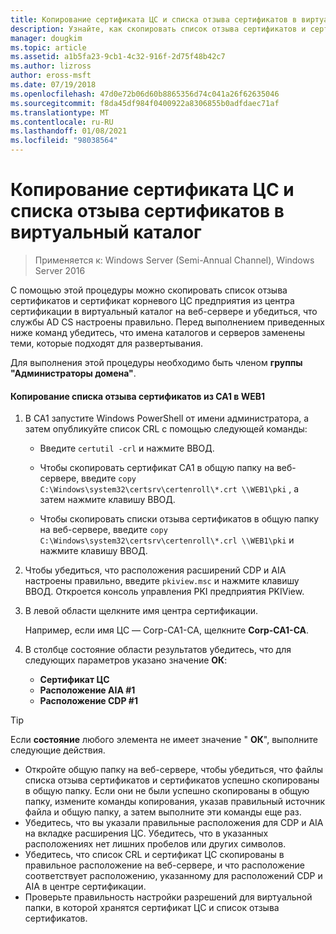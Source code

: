 ```yaml
---
title: Копирование сертификата ЦС и списка отзыва сертификатов в виртуальный каталог
description: Узнайте, как скопировать список отзыва сертификатов и сертификат корневого ЦС предприятия из центра сертификации в виртуальный каталог на веб-сервере и убедиться, что служба AD CS настроена правильно.
manager: dougkim
ms.topic: article
ms.assetid: a1b5fa23-9cb1-4c32-916f-2d75f48b42c7
ms.author: lizross
author: eross-msft
ms.date: 07/19/2018
ms.openlocfilehash: 47d0e72b06d60b8865356d74c041a26f62635046
ms.sourcegitcommit: f8da45df984f0400922a8306855b0adfdaec71af
ms.translationtype: MT
ms.contentlocale: ru-RU
ms.lasthandoff: 01/08/2021
ms.locfileid: "98038564"
---
```

# <a name="copy-the-ca-certificate-and-crl-to-the-virtual-directory"></a>Копирование сертификата ЦС и списка отзыва сертификатов в виртуальный каталог

>Применяется к: Windows Server (Semi-Annual Channel), Windows Server 2016

С помощью этой процедуры можно скопировать список отзыва сертификатов и сертификат корневого ЦС предприятия из центра сертификации в виртуальный каталог на веб-сервере и убедиться, что службы AD CS настроены правильно. Перед выполнением приведенных ниже команд убедитесь, что имена каталогов и серверов заменены теми, которые подходят для развертывания.

Для выполнения этой процедуры необходимо быть членом **группы "Администраторы домена"**.

#### <a name="to-copy-the-certificate-revocation-list-from-ca1-to-web1"></a>Копирование списка отзыва сертификатов из CA1 в WEB1

1.  В CA1 запустите Windows PowerShell от имени администратора, а затем опубликуйте список CRL с помощью следующей команды:

    - Введите `certutil -crl` и нажмите ВВОД.

    - Чтобы скопировать сертификат CA1 в общую папку на веб-сервере, введите `copy C:\Windows\system32\certsrv\certenroll\*.crt \\WEB1\pki` , а затем нажмите клавишу ВВОД.

    - Чтобы скопировать списки отзыва сертификатов в общую папку на веб-сервере, введите `copy C:\Windows\system32\certsrv\certenroll\*.crl \\WEB1\pki` и нажмите клавишу ВВОД.

2.  Чтобы убедиться, что расположения расширений CDP и AIA настроены правильно, введите `pkiview.msc` и нажмите клавишу ВВОД. Откроется консоль управления PKI предприятия PKIView.

3.  В левой области щелкните имя центра сертификации.<p>Например, если имя ЦС — Corp-CA1-CA, щелкните **Corp-CA1-CA**.

4. В столбце состояние области результатов убедитесь, что для следующих параметров указано значение **ОК**:

    - **Сертификат ЦС**
    - **Расположение AIA #1**
    - **Расположение CDP #1**


> [!TIP]
> Если **состояние** любого элемента не имеет значение " **ОК**", выполните следующие действия.
> -   Откройте общую папку на веб-сервере, чтобы убедиться, что файлы списка отзыва сертификатов и сертификатов успешно скопированы в общую папку. Если они не были успешно скопированы в общую папку, измените команды копирования, указав правильный источник файла и общую папку, а затем выполните эти команды еще раз.
> -   Убедитесь, что вы указали правильные расположения для CDP и AIA на вкладке расширения ЦС. Убедитесь, что в указанных расположениях нет лишних пробелов или других символов.
> -   Убедитесь, что список CRL и сертификат ЦС скопированы в правильное расположение на веб-сервере, и что расположение соответствует расположению, указанному для расположений CDP и AIA в центре сертификации.
> -   Проверьте правильность настройки разрешений для виртуальной папки, в которой хранятся сертификат ЦС и список отзыва сертификатов.



